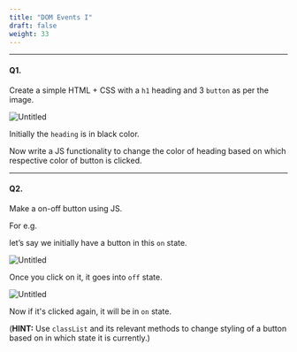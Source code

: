 ```yaml
---
title: "DOM Events I"
draft: false
weight: 33
---
```


---

#### Q1.

Create a simple HTML + CSS with a `h1` heading and 3 `button` as per the image.

![Untitled](../../../../images/exercises/dom-events1/3.png)

Initially the `heading` is in black color.

Now write a JS functionality to change the color of heading based on which respective color of button is clicked.

---

#### Q2. 

Make a on-off button using JS.

For e.g. 

let’s say we initially have a button in this `on` state.

![Untitled](../../../../images/exercises/dom-events1/1.png)

Once you click on it, it goes into `off` state.

![Untitled](../../../../images/exercises/dom-events1/2.png)

Now if it's clicked again, it will be in `on` state.

(**HINT:** Use `classList` and its relevant methods to change styling of a button based on in which state it is currently.)
